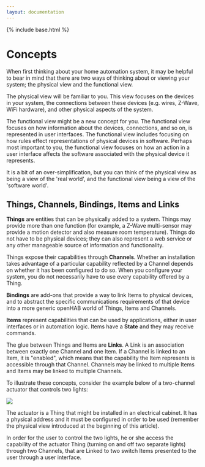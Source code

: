 ```yaml
---
layout: documentation
---
```


{% include base.html %}

# Concepts

When first thinking about your home automation system, it may be helpful to bear in mind that there are two ways of thinking about or viewing your system; the physical view and the functional view.

The physical view will be familiar to you.
This view focuses on the devices in your system, the connections between these devices (e.g. wires, Z-Wave, WiFi hardware), and other physical aspects of the system.

The functional view might be a new concept for you.
The functional view focuses on how information about the devices, connections, and so on, is represented in user interfaces.
The functional view includes focusing on how rules effect representations of physical devices in software.
 Perhaps most important to you, the functional view focuses on how an action in a user interface affects the software associated with the physical device it represents.

It is a bit of an over-simplification, but you can think of the physical view as being a view of the 'real world', and the functional view being a view of the 'software world'.

## Things, Channels, Bindings, Items and Links

**Things** are entities that can be physically added to a system.
Things may provide more than one function (for example, a Z-Wave multi-sensor may provide a motion detector and also measure room temperature).
Things do not have to be physical devices; they can also represent a web service or any other manageable source of information and functionality.

Things expose their capabilities through **Channels**.
Whether an installation takes advantage of a particular capability reflected by a Channel depends on whether it has been configured to do so.
When you configure your system, you do not necessarily have to use every capability offered by a Thing.

**Bindings** are add-ons that provide a way to link Items to physical devices, and to abstract the specific communications requirements of that device into a more generic openHAB world of Things, Items and Channels.

**Items** represent capabilities that can be used by applications, either in user interfaces or in automation logic.
Items have a **State** and they may receive commands.

The glue between Things and Items are **Links**.
A Link is an association between exactly one Channel and one Item.
If a Channel is linked to an Item, it is "enabled", which means that the capability the Item represents is accessible through that Channel.
Channels may be linked to multiple Items and Items may be linked to multiple Channels.

To illustrate these concepts, consider the example below of a two-channel actuator that controls two lights:

![](images/thing-devices-1.png)

The actuator is a Thing that might be installed in an electrical cabinet.
It has a physical address and it must be configured in order to be used (remember the physical view introduced at the beginning of this article).

In order for the user to control the two lights, he or she access the capability of the actuator Thing (turning on and off two separate lights) through two Channels, that are Linked to two switch Items presented to the user through a user interface.
